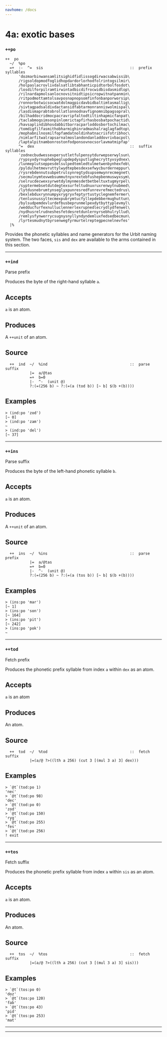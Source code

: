 ```yaml
---
navhome: /docs
---
```



# 4a: exotic bases
### `++po`

    ++  po
      ~/  %po
      =+  :-  ^=  sis                                       ::  prefix syllables
          'dozmarbinwansamlitsighidfidlissogdirwacsabwissib\
          /rigsoldopmodfoglidhopdardorlorhodfolrintogsilmir\
          /holpaslacrovlivdalsatlibtabhanticpidtorbolfosdot\
          /losdilforpilramtirwintadbicdifrocwidbisdasmidlop\
          /rilnardapmolsanlocnovsitnidtipsicropwitnatpanmin\
          /ritpodmottamtolsavposnapnopsomfinfonbanporworsip\
          /ronnorbotwicsocwatdolmagpicdavbidbaltimtasmallig\
          /sivtagpadsaldivdactansidfabtarmonranniswolmispal\
          /lasdismaprabtobrollatlonnodnavfignomnibpagsopral\
          /bilhaddocridmocpacravripfaltodtiltinhapmicfanpat\
          /taclabmogsimsonpinlomrictapfirhasbosbatpochactid\
          /havsaplindibhosdabbitbarracparloddosbortochilmac\
          /tomdigfilfasmithobharmighinradmashalraglagfadtop\
          /mophabnilnosmilfopfamdatnoldinhatnacrisfotribhoc\
          /nimlarfitwalrapsarnalmoslandondanladdovrivbacpol\
          /laptalpitnambonrostonfodponsovnocsorlavmatmipfap'
          ^=  dex                                           ::  suffix syllables
          'zodnecbudwessevpersutletfulpensytdurwepserwylsun\
          /rypsyxdyrnuphebpeglupdepdysputlughecryttyvsydnex\
          /lunmeplutseppesdelsulpedtemledtulmetwenbynhexfeb\
          /pyldulhetmevruttylwydtepbesdexsefwycburderneppur\
          /rysrebdennutsubpetrulsynregtydsupsemwynrecmegnet\
          /secmulnymtevwebsummutnyxrextebfushepbenmuswyxsym\
          /selrucdecwexsyrwetdylmynmesdetbetbeltuxtugmyrpel\
          /syptermebsetdutdegtexsurfeltudnuxruxrenwytnubmed\
          /lytdusnebrumtynseglyxpunresredfunrevrefmectedrus\
          /bexlebduxrynnumpyxrygryxfeptyrtustyclegnemfermer\
          /tenlusnussyltecmexpubrymtucfyllepdebbermughuttun\
          /bylsudpemdevlurdefbusbeprunmelpexdytbyttyplevmyl\
          /wedducfurfexnulluclennerlexrupnedlecrydlydfenwel\
          /nydhusrelrudneshesfetdesretdunlernyrsebhulryllud\
          /remlysfynwerrycsugnysnyllyndyndemluxfedsedbecmun\
          /lyrtesmudnytbyrsenwegfyrmurtelreptegpecnelnevfes'
      |%

Provides the phonetic syllables and name generators for the Urbit naming
system. The two faces, `sis` and `dex` are available to the arms
contained in this section.


------------------------------------------------------------------------

### `++ind`

Parse prefix

Produces the byte of the right-hand syllable `a`.

Accepts
-------

`a` is an atom.

Produces
--------

A `++unit` of an atom.

Source
------

      ++  ind  ~/  %ind                                     ::  parse suffix
               |=  a/@tas
               =+  b=0
               |-  ^-  (unit @)
               ?:(=(256 b) ~ ?:(=(a (tod b)) [~ b] $(b +(b))))

Examples
--------

    > (ind:po 'zod')
    [~ 0]
    > (ind:po 'zam')
    ~
    > (ind:po 'del')
    [~ 37]

------------------------------------------------------------------------

### `++ins`

Parse suffix

Produces the byte of the left-hand phonetic syllable `b`.

Accepts
-------

`a` is an atom.

Produces
--------
A `++unit` of an atom.

Source
------

      ++  ins  ~/  %ins                                     ::  parse prefix
               |=  a/@tas
               =+  b=0
               |-  ^-  (unit @)
               ?:(=(256 b) ~ ?:(=(a (tos b)) [~ b] $(b +(b))))


Examples
--------

    > (ins:po 'mar')
    [~ 1]
    > (ins:po 'son')
    [~ 164]
    > (ins:po 'pit')
    [~ 242]
    > (ins:po 'pok')
    ~

------------------------------------------------------------------------

### `++tod`

Fetch prefix

Produces the phonetic prefix syllable from index `a` within `dex` as an
atom.

Accepts
-------

`a` is an atom

Produces
--------

An atom.


Source
------

      ++  tod  ~/  %tod                                     ::  fetch suffix
               |=(a/@ ?>((lth a 256) (cut 3 [(mul 3 a) 3] dex)))



Examples
--------

    > `@t`(tod:po 1)
    'nec'
    > `@t`(tod:po 98)
    'dec'
    > `@t`(tod:po 0)
    'zod'
    > `@t`(tod:po 150)
    'ryg'
    > `@t`(tod:po 255)
    'fes'
    > `@t`(tod:po 256)
    ! exit

------------------------------------------------------------------------

### `++tos`

Fetch suffix

Produces the phonetic prefix syllable from index `a` within `sis` as an
atom.

Accepts
-------

`a` is an atom.

Produces
--------

An atom.

Source
------

      ++  tos  ~/  %tos                                     ::  fetch suffix
               |=(a/@ ?>((lth a 256) (cut 3 [(mul 3 a) 3] sis)))

Examples
--------

    > `@t`(tos:po 0)
    'doz'
    > `@t`(tos:po 120)
    'fab'
    > `@t`(tos:po 43)
    'pid'
    > `@t`(tos:po 253)
    'mat'

------------------------------------------------------------------------

***
